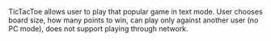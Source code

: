 TicTacToe allows user to play that popular game in text mode. 
User chooses board size, how many points to win, can play only against another user (no PC mode), does not support playing through network.


